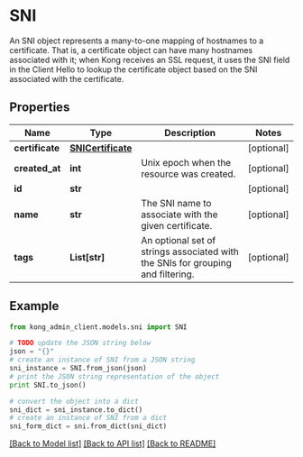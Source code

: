 # SNI

An SNI object represents a many-to-one mapping of hostnames to a certificate. That is, a certificate object can have many hostnames associated with it; when Kong receives an SSL request, it uses the SNI field in the Client Hello to lookup the certificate object based on the SNI associated with the certificate.

## Properties

Name | Type | Description | Notes
------------ | ------------- | ------------- | -------------
**certificate** | [**SNICertificate**](SNICertificate.md) |  | [optional] 
**created_at** | **int** | Unix epoch when the resource was created. | [optional] 
**id** | **str** |  | [optional] 
**name** | **str** | The SNI name to associate with the given certificate. | [optional] 
**tags** | **List[str]** | An optional set of strings associated with the SNIs for grouping and filtering. | [optional] 

## Example

```python
from kong_admin_client.models.sni import SNI

# TODO update the JSON string below
json = "{}"
# create an instance of SNI from a JSON string
sni_instance = SNI.from_json(json)
# print the JSON string representation of the object
print SNI.to_json()

# convert the object into a dict
sni_dict = sni_instance.to_dict()
# create an instance of SNI from a dict
sni_form_dict = sni.from_dict(sni_dict)
```
[[Back to Model list]](../README.md#documentation-for-models) [[Back to API list]](../README.md#documentation-for-api-endpoints) [[Back to README]](../README.md)


